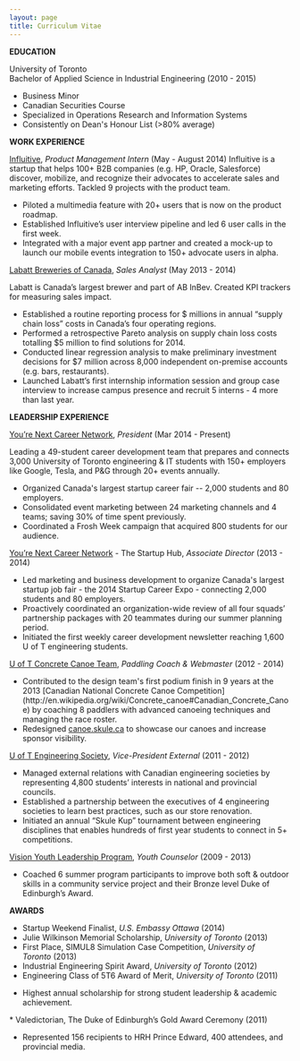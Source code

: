 ```yaml
---
layout: page
title: Curriculum Vitae
---
```


<div></div>
<strong>EDUCATION</strong>

University of Toronto
<br>Bachelor of Applied Science in Industrial Engineering (2010 - 2015)
<ul>
	<li>Business Minor</li>
	<li>Canadian Securities Course</li>
	<li>Specialized in Operations Research and Information Systems</li>
	<li>Consistently on Dean's Honour List (&gt;80% average)</li>
</ul>
<strong>WORK EXPERIENCE</strong>

<a href="http://influitive.com">Influitive</a>, <i>Product Management Intern</i> (May - August 2014)
Influitive is a startup that helps 100+ B2B companies (e.g. HP, Oracle, Salesforce) discover, mobilize, and recognize their advocates to accelerate sales and marketing efforts. Tackled 9 projects with the product team.
<ul>
	<li>Piloted a multimedia feature with 20+ users that is now on the product roadmap.</li>
	<li>Established Influitive’s user interview pipeline and led 6 user calls in the first week.</li>
	<li>Integrated with a major event app partner and created a mock-up to launch our mobile events integration to 150+ advocate users in alpha.</li>
</ul>
<a href="http://labatt.com">Labatt Breweries of Canada</a>, <i>Sales Analyst</i> (May 2013 - 2014)

Labatt is Canada’s largest brewer and part of AB InBev. Created KPI trackers for measuring sales impact.

* Established a routine reporting process for $ millions in annual “supply chain loss” costs in Canada’s four operating regions.
* Performed a retrospective Pareto analysis on supply chain loss costs totalling $5 million to find solutions for 2014.
* Conducted linear regression analysis to make preliminary investment decisions for $7 million across 8,000 independent on-premise accounts (e.g. bars, restaurants).
* Launched Labatt’s first internship information session and group case interview to increase campus presence and recruit 5 interns - 4 more than last year.

<strong>LEADERSHIP EXPERIENCE</strong>

<a href="http://yourenext.ca/">You’re Next Career Network</a>, <em>President</em> (Mar 2014 - Present)

Leading a 49-student career development team that prepares and connects 3,000 University of Toronto engineering & IT students with 150+ employers like Google, Tesla, and P&G through 20+ events annually.

* Organized Canada's largest startup career fair -- 2,000 students and 80 employers.
* Consolidated event marketing between 24 marketing channels and 4 teams; saving 30% of time spent previously.
* Coordinated a Frosh Week campaign that acquired 800 students for our audience.

<a href="http://yourenext.ca/">You’re Next Career Network</a> - The Startup Hub, <i>Associate Director</i> (2013 - 2014)
<ul>
	<li>Led marketing and business development to organize Canada's largest startup job fair - the 2014 Startup Career Expo - connecting 2,000 students and 80 employers.</li>
	<li>Proactively coordinated an organization-wide review of all four squads’ partnership packages with 20 teammates during our summer planning period.</li>
	<li>Initiated the first weekly career development newsletter reaching 1,600 U of T engineering students.</li>
</ul>
<a href="http://canoe.skule.ca">U of T Concrete Canoe Team</a>, <i>Paddling Coach &amp; Webmaster</i> (2012 - 2014)
<ul>
	<li>Contributed to the design team's first podium finish in 9 years at the 2013 [Canadian National Concrete Canoe Competition](http://en.wikipedia.org/wiki/Concrete_canoe#Canadian_Concrete_Canoe) by coaching 8 paddlers with advanced canoeing techniques and managing the race roster.</li>
	<li>Redesigned <a href="http://www.canoe.skule.ca/">canoe.skule.ca</a> to showcase our canoes and increase sponsor visibility.</li>
</ul>
<a href="http://skule.ca">U of T Engineering Society</a>, <i>Vice-President External</i> (2011 - 2012)
<ul>
	<li>Managed external relations with Canadian engineering societies by representing 4,800 students’ interests in national and provincial councils.</li>
	<li>Established a partnership between the executives of 4 engineering societies to learn best practices, such as our store renovation.</li>
	<li>Initiated an annual “Skule Kup” tournament between engineering disciplines that enables hundreds of first year students to connect in 5+ competitions.</li>
</ul>
<a href="http://visionyouth.ca/">Vision Youth Leadership Program</a>, <i>Youth Counselor</i> (2009 - 2013)
<ul>
	<li>Coached 6 summer program participants to improve both soft &amp; outdoor skills in a community service project and their Bronze level Duke of Edinburgh’s Award.</li>
</ul>
<strong>AWARDS</strong>

* Startup Weekend Finalist, <i>U.S. Embassy Ottawa</i> (2014)
* Julie Wilkinson Memorial Scholarship, <i>University of Toronto</i> (2013)
* First Place, SIMUL8 Simulation Case Competition, <i>University of Toronto</i> (2013)
* Industrial Engineering Spirit Award, <i>University of Toronto</i> (2012)
* Engineering Class of 5T6 Award of Merit, <i>University of Toronto</i> (2011)
<ul>
	<li>Highest annual scholarship for strong student leadership &amp; academic achievement.</li>
</ul>
* Valedictorian, The Duke of Edinburgh’s Gold Award Ceremony (2011)
<ul>
	<li>Represented 156 recipients to HRH Prince Edward, 400 attendees, and provincial media.</li>
</ul>